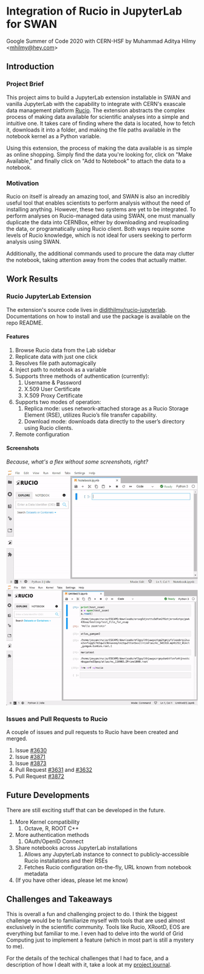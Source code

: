 # Integration of Rucio in JupyterLab for SWAN
Google Summer of Code 2020 with CERN-HSF by Muhammad Aditya Hilmy <<mhilmy@hey.com>>

## Introduction
### Project Brief
This project aims to build a JupyterLab extension installable in SWAN and vanilla JupyterLab with the capability to integrate with CERN's exascale data management platform [Rucio](https://github.com/rucio/rucio). The extension abstracts the complex process of making data available for scientific analyses into a simple and intuitive one. It takes care of finding where the data is located, how to fetch it, downloads it into a folder, and making the file paths available in the notebook kernel as a Python variable.

Using this extension, the process of making the data available is as simple as online shopping. Simply find the data you're looking for, click on "Make Available," and finally click on "Add to Notebook" to attach the data to a notebook.

### Motivation
Rucio on itself is already an amazing tool, and SWAN is also an incredibly useful tool that enables scientists to perform analysis without the need of installing anything. However, these two systems are yet to be integrated. To perform analyses on Rucio-managed data using SWAN, one must manually duplicate the data into CERNBox, either by downloading and reuploading the data, or programatically using Rucio client. Both ways require some levels of Rucio knowledge, which is not ideal for users seeking to perform analysis using SWAN.

Additionally, the additional commands used to procure the data may clutter the notebook, taking attention away from the codes that actually matter.


## Work Results
### Rucio JupyterLab Extension
The extension's source code lives in [didithilmy/rucio-jupyterlab](https://github.com/didithilmy/rucio-jupyterlab). Documentations on how to install and use the package is available on the repo README.

#### Features
1. Browse Rucio data from the Lab sidebar
2. Replicate data with just one click
3. Resolves file path automagically
4. Inject path to notebook as a variable
5. Supports three methods of authentication (currently):
    1. Username & Password
    2. X.509 User Certificate
    3. X.509 Proxy Certificate
6. Supports two modes of operation:
    1. Replica mode: uses network-attached storage as a Rucio Storage Element (RSE), utilizes Rucio’s file transfer capability.
    2. Download mode: downloads data directly to the user’s directory using Rucio clients.
7. Remote configuration


#### Screenshots
*Because, what's a flex without some screenshots, right?*

![](screen2.gif)
![](screen1.gif)

### Issues and Pull Requests to Rucio
A couple of issues and pull requests to Rucio have been created and merged.
1. Issue [#3630](https://github.com/rucio/rucio/issues/3630)
2. Issue [#3871](https://github.com/rucio/rucio/issues/3871)
3. Issue [#3873](https://github.com/rucio/rucio/issues/3873)
4. Pull Request [#3631](https://github.com/rucio/rucio/pull/3631) and [#3632](https://github.com/rucio/rucio/pull/3632)
5. Pull Request [#3872](https://github.com/rucio/rucio/pull/3872)


## Future Developments
There are still exciting stuff that can be developed in the future.
1. More Kernel compatibility
   1. Octave, R, ROOT C++
2. More authentication methods
   1. OAuth/OpenID Connect
3. Share notebooks across JupyterLab installations
   1. Allows any JupyterLab instance to connect to publicly-accessible Rucio installations and their RSEs
   2. Fetches Rucio configuration on-the-fly, URL known from notebook metadata
4. (If you have other ideas, please let me know)



## Challenges and Takeaways
This is overall a fun and challenging project to do. I think the biggest challenge would be to familiarize myself with tools that are used almost exclusively in the scientific community. Tools like Rucio, XRootD, EOS are everything but familiar to me. I even had to delve into the world of Grid Computing just to implement a feature (which in most part is still a mystery to me).

For the details of the techical challenges that I had to face, and a description of how I dealt with it, take a look at my [project journal](https://github.com/didithilmy/gsoc2020/tree/master/journal).
